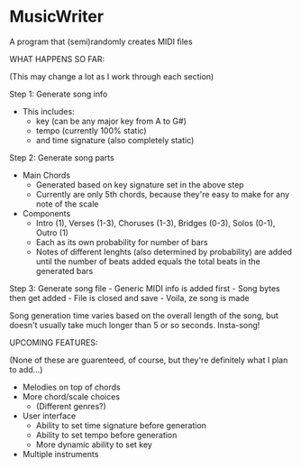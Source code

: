MusicWriter
===========

A program that (semi)randomly creates MIDI files

WHAT HAPPENS SO FAR:

(This may change a lot as I work through each section)

Step 1: Generate song info

- This includes: 
    - key (can be any major key from A to G#)
    - tempo (currently 100% static)
    - and time signature (also completely static)

Step 2: Generate song parts

- Main Chords
    - Generated based on key signature set in the above step
    - Currently are only 5th chords, because they're easy to make for any note of the scale
- Components
    - Intro (1), Verses (1-3), Choruses (1-3), Bridges (0-3), Solos (0-1), Outro (1)
    - Each as its own probability for number of bars
    - Notes of different lenghts (also determined by probability) are added until the number of beats added equals the total beats in the generated bars

Step 3: Generate song file
    - Generic MIDI info is added first
    - Song bytes then get added
    - File is closed and save
    - Voila, ze song is made
    

Song generation time varies based on the overall length of the song, but doesn't usually take much longer than 5 or so seconds. Insta-song!



UPCOMING FEATURES:

(None of these are guarenteed, of course, but they're definitely what I plan to add...)

- Melodies on top of chords
- More chord/scale choices
    - (Different genres?)
- User interface
    - Ability to set time signature before generation
    - Ability to set tempo before generation
    - More dynamic ability to set key
- Multiple instruments

